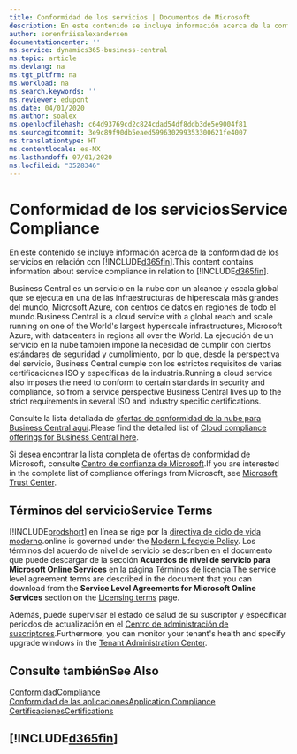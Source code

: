 ```yaml
---
title: Conformidad de los servicios | Documentos de Microsoft
description: En este contenido se incluye información acerca de la conformidad de los servicios en relación con Business Central.
author: sorenfriisalexandersen
documentationcenter: ''
ms.service: dynamics365-business-central
ms.topic: article
ms.devlang: na
ms.tgt_pltfrm: na
ms.workload: na
ms.search.keywords: ''
ms.reviewer: edupont
ms.date: 04/01/2020
ms.author: soalex
ms.openlocfilehash: c64d93769cd2c824cdad54df8ddb3de5e9004f81
ms.sourcegitcommit: 3e9c89f90db5eaed599630299353300621fe4007
ms.translationtype: HT
ms.contentlocale: es-MX
ms.lasthandoff: 07/01/2020
ms.locfileid: "3528346"
---
```

# <a name="service-compliance"></a><span data-ttu-id="649d7-103">Conformidad de los servicios</span><span class="sxs-lookup"><span data-stu-id="649d7-103">Service Compliance</span></span>
<span data-ttu-id="649d7-104">En este contenido se incluye información acerca de la conformidad de los servicios en relación con [!INCLUDE[d365fin](../includes/d365fin_md.md)].</span><span class="sxs-lookup"><span data-stu-id="649d7-104">This content contains information about service compliance in relation to [!INCLUDE[d365fin](../includes/d365fin_md.md)].</span></span>  

<span data-ttu-id="649d7-105">Business Central es un servicio en la nube con un alcance y escala global que se ejecuta en una de las infraestructuras de hiperescala más grandes del mundo, Microsoft Azure, con centros de datos en regiones de todo el mundo.</span><span class="sxs-lookup"><span data-stu-id="649d7-105">Business Central is a cloud service with a global reach and scale running on one of the World's largest hyperscale infrastructures, Microsoft Azure, with datacenters in regions all over the World.</span></span> <span data-ttu-id="649d7-106">La ejecución de un servicio en la nube también impone la necesidad de cumplir con ciertos estándares de seguridad y cumplimiento, por lo que, desde la perspectiva del servicio, Business Central cumple con los estrictos requisitos de varias certificaciones ISO y específicas de la industria.</span><span class="sxs-lookup"><span data-stu-id="649d7-106">Running a cloud service also imposes the need to conform to certain standards in security and compliance, so from a service perspective Business Central lives up to the strict requirements in several ISO and industry specific certifications.</span></span>

<span data-ttu-id="649d7-107">Consulte la lista detallada de [ofertas de conformidad de la nube para Business Central aquí](https://aka.ms/d365-compliance-list).</span><span class="sxs-lookup"><span data-stu-id="649d7-107">Please find the detailed list of [Cloud compliance offerings for Business Central here](https://aka.ms/d365-compliance-list).</span></span>

<span data-ttu-id="649d7-108">Si desea encontrar la lista completa de ofertas de conformidad de Microsoft, consulte [Centro de confianza de Microsoft](https://www.microsoft.com/trustcenter/compliance/complianceofferings).</span><span class="sxs-lookup"><span data-stu-id="649d7-108">If you are interested in the complete list of compliance offerings from Microsoft, see [Microsoft Trust Center](https://www.microsoft.com/trustcenter/compliance/complianceofferings).</span></span>

## <a name="service-terms"></a><span data-ttu-id="649d7-109">Términos del servicio</span><span class="sxs-lookup"><span data-stu-id="649d7-109">Service Terms</span></span>

[!INCLUDE[prodshort](../includes/prodshort.md)] <span data-ttu-id="649d7-110">en línea se rige por la [directiva de ciclo de vida moderno](https://support.microsoft.com/help/30881/modern-lifecycle-policy).</span><span class="sxs-lookup"><span data-stu-id="649d7-110">online is governed under the [Modern Lifecycle Policy](https://support.microsoft.com/help/30881/modern-lifecycle-policy).</span></span> <span data-ttu-id="649d7-111">Los términos del acuerdo de nivel de servicio se describen en el documento que puede descargar de la sección **Acuerdos de nivel de servicio para Microsoft Online Services** en la página [Términos de licencia](https://www.microsoft.com/licensing/product-licensing/products).</span><span class="sxs-lookup"><span data-stu-id="649d7-111">The service level agreement terms are described in the document that you can download from the **Service Level Agreements for Microsoft Online Services** section on the [Licensing terms](https://www.microsoft.com/licensing/product-licensing/products) page.</span></span>  

<span data-ttu-id="649d7-112">Además, puede supervisar el estado de salud de su suscriptor y especificar periodos de actualización en el [Centro de administración de suscriptores](/dynamics365/business-central/dev-itpro/administration/tenant-admin-center).</span><span class="sxs-lookup"><span data-stu-id="649d7-112">Furthermore, you can monitor your tenant's health and specify upgrade windows in the [Tenant Administration Center](/dynamics365/business-central/dev-itpro/administration/tenant-admin-center).</span></span>  

## <a name="see-also"></a><span data-ttu-id="649d7-113">Consulte también</span><span class="sxs-lookup"><span data-stu-id="649d7-113">See Also</span></span>

[<span data-ttu-id="649d7-114">Conformidad</span><span class="sxs-lookup"><span data-stu-id="649d7-114">Compliance</span></span>](compliance-overview.md)  
[<span data-ttu-id="649d7-115">Conformidad de las aplicaciones</span><span class="sxs-lookup"><span data-stu-id="649d7-115">Application Compliance</span></span>](compliance-application-compliance.md)  
[<span data-ttu-id="649d7-116">Certificaciones</span><span class="sxs-lookup"><span data-stu-id="649d7-116">Certifications</span></span>](compliance-certifications.md)  

## [!INCLUDE[d365fin](../includes/free_trial_md.md)]  
